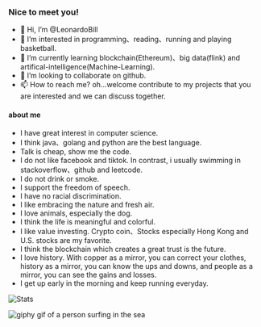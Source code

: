 ### Nice to meet you!
- 👋 Hi, I’m @LeonardoBill
- 👀 I’m interested in programming、reading、running and playing basketball.
- 🌱 I’m currently learning blockchain(Ethereum)、big data(flink) and artifical-intelligence(Machine-Learning).
- 💞️ I’m looking to collaborate on github.
- 📫 How to reach me? oh...welcome contribute to my projects that you are interested and we can discuss together.

#### about me
- I have great interest in computer science.
- I think java、golang and python are the best language.
- Talk is cheap, show me the code.
- I do not like facebook and tiktok. In contrast, i usually swimming in stackoverflow、github and leetcode.
- I do not drink or smoke.
- I support the freedom of speech.
- I have no racial discrimination.
- I like embracing the nature and fresh air.
- I love animals, especially the dog.
- I think the life is meaningful and colorful.
- I like value investing. Crypto coin、Stocks especially Hong Kong and U.S. stocks are my favorite.
- I think the blockchain which creates a great trust is the future.
- I love history. With copper as a mirror, you can correct your clothes, history as a mirror, you can know the ups and downs, and people as a mirror, you can see the gains and losses.
- I get up early in the morning and keep running everyday.


![Stats](https://github-readme-stats.vercel.app/api?username=LeonardoBill&show_icons=true&count_private=true&line_height=40&theme=radical)

![giphy gif of a person surfing in the sea](https://media.giphy.com/media/ZYENqjb4a515zYWgNS/giphy.gif)


<!---
LeonardoBill/LeonardoBill is a ✨ special ✨ repository because its `README.md` (this file) appears on your GitHub profile.
You can click the Preview link to take a look at your changes.
--->
